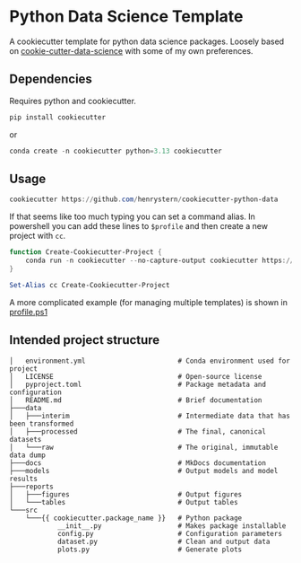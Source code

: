 # Python Data Science Template

A cookiecutter template for python data science packages. Loosely based on [cookie-cutter-data-science](https://github.com/drivendataorg/cookiecutter-data-science/) with some of my own preferences.

## Dependencies

Requires python and cookiecutter.

```powershell
pip install cookiecutter
```

or

```powershell
conda create -n cookiecutter python=3.13 cookiecutter
```

## Usage

```powershell
cookiecutter https://github.com/henrystern/cookiecutter-python-data
```

If that seems like too much typing you can set a command alias.
In powershell you can add these lines to `$profile` and then create a new project with `cc`.
```powershell
function Create-Cookiecutter-Project {
    conda run -n cookiecutter --no-capture-output cookiecutter https://github.com/henrystern/cookiecutter-python-data
}

Set-Alias cc Create-Cookiecutter-Project
```

A more complicated example (for managing multiple templates) is shown in [profile.ps1](examples/profile.ps1)

## Intended project structure

```
│   environment.yml                       # Conda environment used for project
│   LICENSE                               # Open-source license
│   pyproject.toml                        # Package metadata and configuration
│   README.md                             # Brief documentation
├───data
│   ├───interim                           # Intermediate data that has been transformed
│   ├───processed                         # The final, canonical datasets
│   └───raw                               # The original, immutable data dump
├───docs                                  # MkDocs documentation
├───models                                # Output models and model results
├───reports
│   ├───figures                           # Output figures
│   └───tables                            # Output tables
└───src
    └───{{ cookiecutter.package_name }}   # Python package
            __init__.py                   # Makes package installable
            config.py                     # Configuration parameters
            dataset.py                    # Clean and output data
            plots.py                      # Generate plots
```
